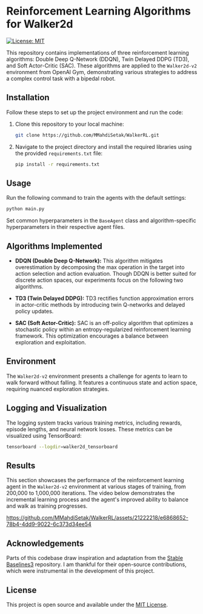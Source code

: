 # Reinforcement Learning Algorithms for Walker2d

[![License: MIT](https://img.shields.io/badge/License-MIT-yellow.svg)](https://github.com/MMahdiSetak/WalkerRL/blob/main/LICENSE)

This repository contains implementations of three reinforcement learning algorithms: Double Deep Q-Network (DDQN), Twin
Delayed DDPG (TD3), and Soft Actor-Critic (SAC). These algorithms are applied to the `Walker2d-v2` environment from
OpenAI Gym, demonstrating various strategies to address a complex control task with a bipedal robot.

## Installation

Follow these steps to set up the project environment and run the code:

1. Clone this repository to your local machine:
   ```bash
   git clone https://github.com/MMahdiSetak/WalkerRL.git
   ```

2. Navigate to the project directory and install the required libraries using the provided `requirements.txt` file:
   ```bash
   pip install -r requirements.txt
   ```

## Usage

Run the following command to train the agents with the default settings:

```bash
python main.py
```

Set common hyperparameters in the `BaseAgent` class and algorithm-specific hyperparameters in their respective agent
files.

## Algorithms Implemented

- **DDQN (Double Deep Q-Network):** This algorithm mitigates overestimation by decomposing the max operation in the
  target into action selection and action evaluation. Though DDQN is better suited for discrete action spaces, our
  experiments focus on the following two algorithms.

- **TD3 (Twin Delayed DDPG):** TD3 rectifies function approximation errors in actor-critic methods by introducing twin
  Q-networks and delayed policy updates.

- **SAC (Soft Actor-Critic):** SAC is an off-policy algorithm that optimizes a stochastic policy within an
  entropy-regularized reinforcement learning framework. This optimization encourages a balance between exploration and
  exploitation.

## Environment

The `Walker2d-v2` environment presents a challenge for agents to learn to walk forward without falling. It features a
continuous state and action space, requiring nuanced exploration strategies.

## Logging and Visualization

The logging system tracks various training metrics, including rewards, episode lengths, and neural network losses. These
metrics can be visualized using TensorBoard:

```bash
tensorboard --logdir=walker2d_tensorboard
```

## Results

This section showcases the performance of the reinforcement learning agent in the `Walker2d-v2` environment at various
stages of training, from 200,000 to 1,000,000 iterations. The video below demonstrates the incremental learning process
and the agent's improved ability to balance and walk as training progresses.

https://github.com/MMahdiSetak/WalkerRL/assets/21222218/e6868652-78b4-4dd9-9022-6c373d34ee54

## Acknowledgements

Parts of this codebase draw inspiration and adaptation from
the [Stable Baselines3](https://github.com/DLR-RM/stable-baselines3) repository. I am thankful for their open-source
contributions, which were instrumental in the development of this project.

## License

This project is open source and available under the [MIT License](LICENSE).
